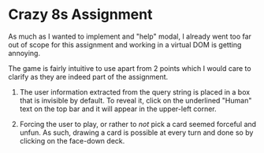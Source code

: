# Crazy 8s Assignment

As much as I wanted to implement and "help" modal, I already went too far out of scope for this assignment and working in a virtual DOM is getting annoying.

The game is fairly intuitive to use apart from 2 points which I would care to clarify as they are indeed part of the assignment.

1) The user information extracted from the query string is placed in a box that is invisible by default. To reveal it, click on the underlined "Human" text on the top bar and it will appear in the upper-left corner.

2) Forcing the user to play, or rather to _not_ pick a card seemed forceful and unfun. As such, drawing a card is possible at every turn and done so by clicking on the face-down deck.